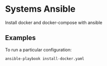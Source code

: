 Systems Ansible
===============


Install docker and docker-compose with ansible

Examples
--------

To run a particular configuration:
```
ansible-playbook install-docker.yaml 
```

